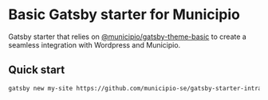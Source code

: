 # Basic Gatsby starter for Municipio

Gatsby starter that relies on
[@municipio/gatsby-theme-basic](https://github.com/municipio-se/gatsby-theme-basic)
to create a seamless integration with Wordpress and Municipio.

## Quick start

```bash
gatsby new my-site https://github.com/municipio-se/gatsby-starter-intranet
```
